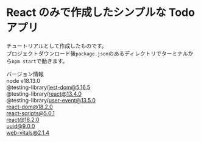 # React のみで作成したシンプルな Todo アプリ

チュートリアルとして作成したものです。<br>
プロジェクトダウンロード後`package.json`のあるディレクトリでターミナルから`npm start`で動きます。<br>

バージョン情報<br>
node v18.13.0<br>
@testing-library/jest-dom@5.16.5<br>
@testing-library/react@13.4.0<br>
@testing-library/user-event@13.5.0<br>
react-dom@18.2.0<br>
react-scripts@5.0.1<br>
react@18.2.0<br>
uuid@9.0.0<br>
web-vitals@2.1.4<br>
